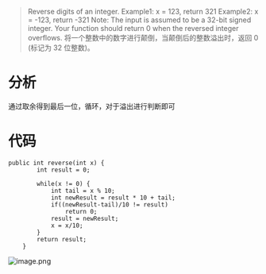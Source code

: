 > Reverse digits of an integer.
Example1: x = 123, return 321
Example2: x = -123, return -321
Note:
The input is assumed to be a 32-bit signed integer. Your function should return 0 when the reversed integer overflows.
将一个整数中的数字进行颠倒，当颠倒后的整数溢出时，返回 0 (标记为 32 位整数)。

# 分析
通过取余得到最后一位，循环，对于溢出进行判断即可

# 代码
```
public int reverse(int x) {
        int result = 0;

	    while(x != 0) {
	    	int tail = x % 10;
	    	int newResult = result * 10 + tail;
	    	if((newResult-tail)/10 != result)
	    		return 0;
	    	result = newResult;
	    	x = x/10;
	    }
	    return result;
    }
```


![image.png](http://upload-images.jianshu.io/upload_images/1234352-00215c266efd4eab.png?imageMogr2/auto-orient/strip%7CimageView2/2/w/1240)
